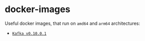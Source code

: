 # docker-images

Useful docker images, that run on `amd64` and `arm64` architectures:

- [`Kafka v0.10.0.1`](kafka/v0.10.0.1/Dockerfile)

